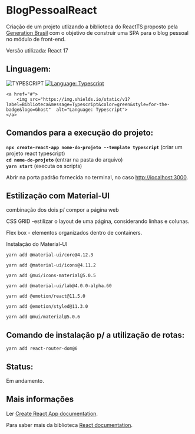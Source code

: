 # BlogPessoalReact

Criação de um projeto utlizando a biblioteca do ReactTS proposto pela [Generation Brasil](https://brazil.generation.org/) com o objetivo de construir uma SPA para o blog pessoal no módulo de front-end.

Versão utilizada: React 17

## Linguagem:
![TYPESCRIPT](https://img.shields.io/badge/TypeScript-007ACC?style=for-the-badge&logo=typescript&logoColor=white)
<a  href="#">
      <img  src="https://img.shields.io/static/v1?label=Biblioteca&message=Typescript&color=e23237&style=for-the-badge&logo=Angular"  alt="Language: Typescript">
    </a>
    
    <a href="#">
		<img src="https://img.shields.io/static/v1?label=Biblioteca&message=Typescript&color=green&style=for-the-badge&logo=Ghost"  alt="Language: Typescript">
	</a>

## Comandos para a execução do projeto:

****`npx create-react-app nome-do-projeto --template typescript`**** (criar um projeto react typescript) <br>
****`cd nome-do-projeto`**** (entrar na pasta do arquivo) <br>
****`yarn start`**** (executa os scripts) <br>

Abrir na porta padrão fornecida no terminal, no caso [http://localhost:3000](http://localhost:3000/).

## Estilização com Material-UI

combinação dos dois p/ compor a página web

CSS GRID -estilizar o layout de uma página, considerando linhas e colunas.

Flex box - elementos organizados dentro de containers.

Instalação do Material-UI

`yarn add @material-ui/core@4.12.3` 

`yarn add @material-ui/icons@4.11.2` 

`yarn add @mui/icons-material@5.0.5` 

`yarn add @material-ui/lab@4.0.0-alpha.60` 

`yarn add @emotion/react@11.5.0`

`yarn add @emotion/styled@11.3.0`

`yarn add @mui/material@5.0.6`

## Comando de instalação p/ a utilização de rotas:

`yarn add react-router-dom@6`

## Status:

Em andamento.

## Mais informações

Ler [Create React App documentation](https://facebook.github.io/create-react-app/docs/getting-started).

Para saber mais da biblioteca [React documentation](https://reactjs.org/).
